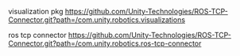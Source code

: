 visualization pkg
https://github.com/Unity-Technologies/ROS-TCP-Connector.git?path=/com.unity.robotics.visualizations

ros tcp connector
https://github.com/Unity-Technologies/ROS-TCP-Connector.git?path=/com.unity.robotics.ros-tcp-connector
